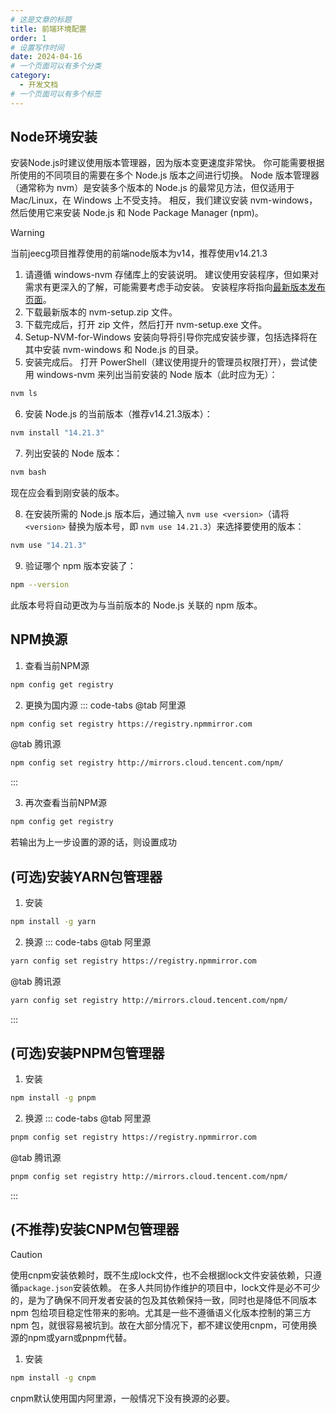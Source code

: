 ```yaml
---
# 这是文章的标题
title: 前端环境配置
order: 1
# 设置写作时间
date: 2024-04-16
# 一个页面可以有多个分类
category:
  - 开发文档
# 一个页面可以有多个标签
---
```


## Node环境安装
安装Node.js时建议使用版本管理器，因为版本变更速度非常快。 你可能需要根据所使用的不同项目的需要在多个 Node.js 版本之间进行切换。 Node 版本管理器（通常称为 nvm）是安装多个版本的 Node.js 的最常见方法，但仅适用于 Mac/Linux，在 Windows 上不受支持。 相反，我们建议安装 nvm-windows，然后使用它来安装 Node.js 和 Node Package Manager (npm)。
> [!warning]
> 当前jeecg项目推荐使用的前端node版本为v14，推荐使用v14.21.3

1. 请遵循 windows-nvm 存储库上的安装说明。 建议使用安装程序，但如果对需求有更深入的了解，可能需要考虑手动安装。 安装程序将指向[最新版本发布页面](https://github.com/coreybutler/nvm-windows/releases)。
2. 下载最新版本的 nvm-setup.zip 文件。
3. 下载完成后，打开 zip 文件，然后打开 nvm-setup.exe 文件。
4. Setup-NVM-for-Windows 安装向导将引导你完成安装步骤，包括选择将在其中安装 nvm-windows 和 Node.js 的目录。
5. 安装完成后。 打开 PowerShell（建议使用提升的管理员权限打开），尝试使用 windows-nvm 来列出当前安装的 Node 版本（此时应为无）：
```bash
nvm ls
```
6. 安装 Node.js 的当前版本（推荐v14.21.3版本）：
```bash
nvm install "14.21.3"
```
7. 列出安装的 Node 版本：
```bash
nvm bash
```
现在应会看到刚安装的版本。

8. 在安装所需的 Node.js 版本后，通过输入 ```nvm use <version>```（请将 ```<version>``` 替换为版本号，即 ```nvm use 14.21.3```）来选择要使用的版本：
```bash
nvm use "14.21.3"
```

9. 验证哪个 npm 版本安装了： 
```bash
npm --version
```
此版本号将自动更改为与当前版本的 Node.js 关联的 npm 版本。

## NPM换源
1. 查看当前NPM源
```bash
npm config get registry
```

2. 更换为国内源
::: code-tabs
@tab 阿里源
```bash
npm config set registry https://registry.npmmirror.com
```
@tab 腾讯源
```bash
npm config set registry http://mirrors.cloud.tencent.com/npm/
```
:::

3. 再次查看当前NPM源
```bash
npm config get registry
```
若输出为上一步设置的源的话，则设置成功

## (可选)安装YARN包管理器
1. 安装
```bash
npm install -g yarn
```

2. 换源
::: code-tabs
@tab 阿里源
```bash
yarn config set registry https://registry.npmmirror.com
```
@tab 腾讯源
```bash
yarn config set registry http://mirrors.cloud.tencent.com/npm/
```
:::

## (可选)安装PNPM包管理器
1. 安装
```bash
npm install -g pnpm
```

2. 换源
::: code-tabs
@tab 阿里源
```bash
pnpm config set registry https://registry.npmmirror.com
```
@tab 腾讯源
```bash
pnpm config set registry http://mirrors.cloud.tencent.com/npm/
```
:::

## (不推荐)安装CNPM包管理器
> [!caution]
> 使用cnpm安装依赖时，既不生成lock文件，也不会根据lock文件安装依赖，只遵循```package.json```安装依赖。
> 在多人共同协作维护的项目中，lock文件是必不可少的，是为了确保不同开发者安装的包及其依赖保持一致，同时也是降低不同版本 npm 包给项目稳定性带来的影响。尤其是一些不遵循语义化版本控制的第三方 npm 包，就很容易被坑到。故在大部分情况下，都不建议使用cnpm，可使用换源的npm或yarn或pnpm代替。

1. 安装
```bash
npm install -g cnpm
```
cnpm默认使用国内阿里源，一般情况下没有换源的必要。